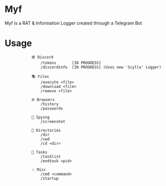 # Myf
Myf is a RAT &amp; Information Logger created through a Telegram Bot

# Usage

				🕸️ Discord
					/tokens       [IN PROGRESS]
					/discordinfo  [IN PROGRESS] (Uses new 'Scylla' Logger)

				📚 Files
					/execute <file>
					/download <file>
					/remove <file>

				🌐 Browsers
					/history
					/passwords

				📸 Spying
					/screenshot

				📁 Directories
					/dir  
					/cwd
					/cd <dir>

				👾 Tasks
					/tasklist
					/endtask <pid>

				💥 Misc
					/cmd <command>
					/startup
